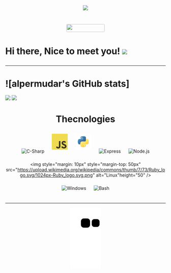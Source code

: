

<div align="center" style="margin: 40px 0">
    <a href="https://github.com/alpermudar?tab=followers">
        <img width="175px" src="https://camo.githubusercontent.com/eb90056fe9e433bb9e274db8680d6e380a8f08ff84a0ebae326e5b6a3c2dfe8a/68747470733a2f2f6b6f6d617265762e636f6d2f67687076632f3f757365726e616d653d746f70646576656c6f7065723037323926636f6c6f723d444530303244" data-canonical-src="https://komarev.com/ghpvc/?username=alpermudar&amp;color=DE002D" style="max-width: 100%;">
    </a>
</div>
    <div align="center" style="margin: 40px 0">

</div>
<div align="center" style="margin: 40px 0">
    <!-- Followers -->
    <a href="https://github.com/alpermudar?tab=followers">
        <img width="120px" height="25px" style="border-radius: 3px" src="https://img.shields.io/github/followers/alpermudar?style=flat-square">
    </a>
</div>
<h1>Hi there, Nice to meet you! <img src="https://media.giphy.com/media/hvRJCLFzcasrR4ia7z/giphy.gif" width="25px"/>
<hr />
 <h1>
![alpermudar's GitHub stats]
</h1>
<img src="https://github-readme-stats.vercel.app/api?username=alpermudar&show_icons=true&theme=dark"><img>
<img src="https://github-readme-stats.vercel.app/api/top-langs/?username=alpermudar&layout=compact&theme=dark"></img>


<table><tr>
        <div align="center">
           <h1> <b> Thecnologies </b> </h1>
        </div>
        <div align="center">   
            
<img style="margin: 10px" style="margin-top: 50px" alt="C-Sharp" height="50" src="https://www.avenga.com/wp-content/uploads/2020/11/C-Sharp-1920x1080.png" />
<img style="margin: 10px" style="margin-top: 50px" alt="JavaScript" height="50" src="https://raw.githubusercontent.com/github/explore/80688e429a7d4ef2fca1e82350fe8e3517d3494d/topics/javascript/javascript.png" />
<img style="margin: 10px" style="margin-top: 50px" alt="Python"height="50" src="https://raw.githubusercontent.com/github/explore/e94815998e4e0713912fed477a1f346ec04c3da2/topics/python/python.png" />
<img style="margin: 10px" style="margin-top: 50px" alt="Express" height="50" src="https://raw.githubusercontent.com/sachuverma/sachuverma/master/icons/express.png"/>  
<img style="margin: 10px" style="margin-top: 50px" alt="Node.js" height="50" src="https://miro.medium.com/max/720/1*hAAm71eC0mIg3RIA6S4-DQ.webp" 
<img style="margin: 10px" style="margin-top: 50px" src="https://profilinator.rishav.dev/skills-assets/linux-original.svg" alt="Linux" height="50" />
            
<img style="margin: 10px" style="margin-top: 50px" src="https://upload.wikimedia.org/wikipedia/commons/thumb/7/73/Ruby_logo.svg/1024px-Ruby_logo.svg.png" alt="Linux"height="50" />
            
<img style="margin: 10px" style="margin-top: 50px" src="https://upload.wikimedia.org/wikipedia/commons/thumb/5/5f/Windows_logo_-_2012.svg/1024px-Windows_logo_-_2012.svg.png" alt="Windows" height="50" /> 
<img style="margin: 10px" style="margin-top: 50px" src="https://profilinator.rishav.dev/skills-assets/gnu_bash-icon.svg" alt="Bash" height="50" />


</tr>
</table>  
<hr/>

<div  align="center"> <img src="https://raw.githubusercontent.com/muhiqsimui/muhiqsimui/output/github-contribution-grid-snake.svg" /></div>
